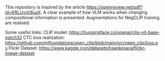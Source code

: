 This repository is inspired by the article https://openreview.net/pdf?id=KRLUvxh8uaX.
A clear example of how VLM works when changing compositional information is presented. Augmentations for NegCLIP training are realised.

Some useful links:
CLIP model: https://huggingface.co/openai/clip-vit-base-patch32
CTC loss realization: https://github.com/mlfoundations/open_clip/blob/main/src/open_clip/loss.py
Flickr Dataset: https://www.kaggle.com/datasets/hsankesara/flickr-image-dataset
